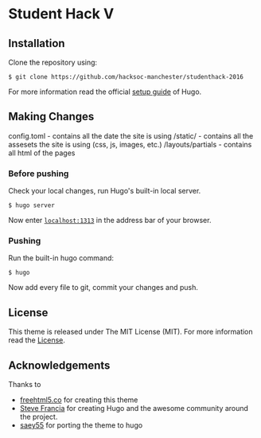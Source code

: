 # Student Hack V

## Installation

Clone the repository using:

    $ git clone https://github.com/hacksoc-manchester/studenthack-2016

For more information read the official [setup guide](//gohugo.io/overview/installing/) of Hugo.

## Making Changes

config.toml - contains all the date the site is using
/static/ - contains all the assesets the site is using (css, js, images, etc.)
/layouts/partials - contains all html of the pages

### Before pushing

Check your local changes, run Hugo's built-in local server. 

    $ hugo server

Now enter [`localhost:1313`](http://localhost:1313/) in the address bar of your browser.

### Pushing

Run the built-in hugo command:

    $ hugo

Now add every file to git, commit your changes and push.


## License

This theme is released under The MIT License (MIT). For more information read the [License](https://github.com/hacksoc-manchester/studenthack-2016/blob/dev/LICENSE).

## Acknowledgements

Thanks to 

- [freehtml5.co](//freehtml5.co) for creating this theme
- [Steve Francia](//github.com/spf13) for creating Hugo and the awesome community around the project.
- [saey55](//github.com/saey55/hugo-elate-theme) for porting the theme to hugo

